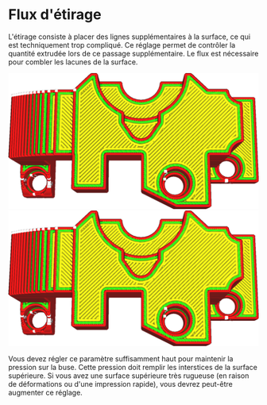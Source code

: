 Flux d'étirage
===

L'étirage consiste à placer des lignes supplémentaires à la surface, ce qui est techniquement trop compliqué. Ce réglage permet de contrôler la quantité extrudée lors de ce passage supplémentaire. Le flux est nécessaire pour combler les lacunes de la surface.

![10% de débit](../../../articles/images/ironing_enabled_enabled.png)
![20% de débit](../../../articles/images/ironing_flow.png)

Vous devez régler ce paramètre suffisamment haut pour maintenir la pression sur la buse. Cette pression doit remplir les interstices de la surface supérieure. Si vous avez une surface supérieure très rugueuse (en raison de déformations ou d'une impression rapide), vous devrez peut-être augmenter ce réglage.
